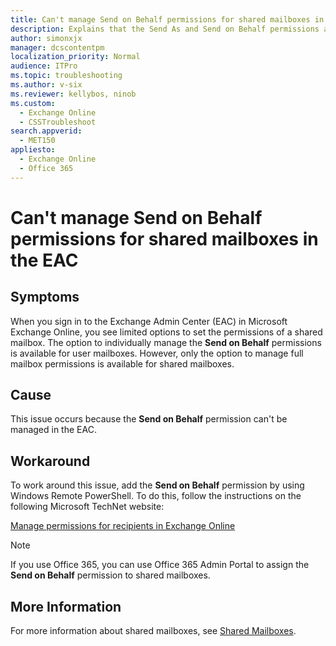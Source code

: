 ```yaml
---
title: Can't manage Send on Behalf permissions for shared mailboxes in the EAC
description: Explains that the Send As and Send on Behalf permissions are not available for shared mailboxes in Exchange Online. Provides a workaround.
author: simonxjx
manager: dcscontentpm
localization_priority: Normal
audience: ITPro
ms.topic: troubleshooting
ms.author: v-six
ms.reviewer: kellybos, ninob
ms.custom: 
  - Exchange Online
  - CSSTroubleshoot
search.appverid: 
  - MET150
appliesto: 
  - Exchange Online
  - Office 365
---
```

# Can't manage Send on Behalf permissions for shared mailboxes in the EAC

## Symptoms

When you sign in to the Exchange Admin Center (EAC) in Microsoft Exchange Online, you see limited options to set the permissions of a shared mailbox. The option to individually manage the **Send on Behalf** permissions is available for user mailboxes. However, only the option to manage full mailbox permissions is available for shared mailboxes.

## Cause

This issue occurs because the **Send on Behalf** permission can't be managed in the EAC.

## Workaround

To work around this issue, add the **Send on Behalf** permission by using Windows Remote PowerShell. To do this, follow the instructions on the following Microsoft TechNet website:

[Manage permissions for recipients in Exchange Online](/exchange/recipients-in-exchange-online/manage-permissions-for-recipients)

> [!NOTE]
> If you use Office 365, you can use Office 365 Admin Portal to assign the **Send on Behalf** permission to shared mailboxes.

## More Information

For more information about shared mailboxes, see [Shared Mailboxes](/exchange/shared-mailboxes-exchange-2013-help).